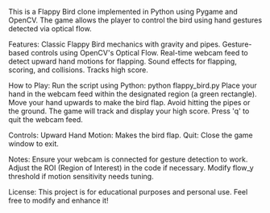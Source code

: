 This is a Flappy Bird clone implemented in Python using Pygame and OpenCV. 
The game allows the player to control the bird using hand gestures detected via optical flow.

Features:
Classic Flappy Bird mechanics with gravity and pipes.
Gesture-based controls using OpenCV's Optical Flow.
Real-time webcam feed to detect upward hand motions for flapping.
Sound effects for flapping, scoring, and collisions.
Tracks high score.

How to Play:
Run the script using Python:
python flappy_bird.py
Place your hand in the webcam feed within the designated region (a green rectangle).
Move your hand upwards to make the bird flap.
Avoid hitting the pipes or the ground.
The game will track and display your high score.
Press 'q' to quit the webcam feed.

Controls:
Upward Hand Motion: Makes the bird flap.
Quit: Close the game window to exit.

Notes:
Ensure your webcam is connected for gesture detection to work.
Adjust the ROI (Region of Interest) in the code if necessary.
Modify flow_y threshold if motion sensitivity needs tuning.

License:
This project is for educational purposes and personal use. Feel free to modify and enhance it!
